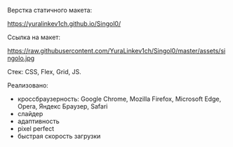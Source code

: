 Верстка статичного макета:

https://yuralinkev1ch.github.io/Singol0/

Ссылка на макет:

https://raw.githubusercontent.com/YuraLinkev1ch/Singol0/master/assets/singolo.jpg

Стек: CSS, Flex, Grid, JS. 

Реализовано: 

- кроссбраузерность: Google Chrome, Mozilla Firefox, Microsoft Edge, Opera, Яндекс Браузер, Safari
- слайдер
- адаптивность
- pixel perfect
- быстрая скорость загрузки
